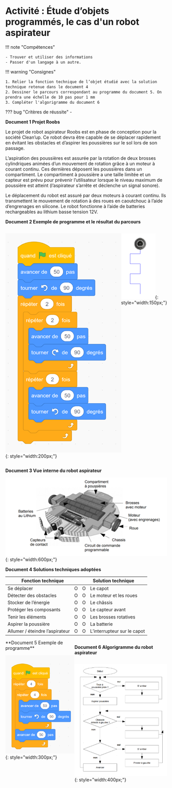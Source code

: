 # Activité : Étude d’objets programmés, le cas d'un robot aspirateur

!!! note "Compétences"

    - Trouver et utiliser des informations
    - Passer d'un langage à un autre.

!!! warning "Consignes"

    1. Relier la fonction technique de l’objet étudié avec la solution technique retenue dans le document 4
    2. Dessiner le parcours correspondant au programme du document 5. On prendra une échelle de 10 pas pour 1 mm
    3. Compléter l'algorigramme du document 6

??? bug "Critères de réussite"
    - 


**Document 1 Projet Roobs**

Le projet de robot aspirateur Roobs est en phase de conception pour la société Clean’up. Ce robot devra être capable de se déplacer rapidement en évitant les obstacles et d’aspirer les poussières sur le sol lors de son passage.

L’aspiration des poussières est assurée par la rotation de deux brosses cylindriques animées d’un mouvement de rotation grâce à un moteur à courant continu. Ces dernières déposent les poussières dans un compartiment. Le compartiment à poussière a une taille limitée et un capteur est prévu pour prévenir l’utilisateur lorsque le niveau maximum de poussière est atteint (l’aspirateur s’arrête et déclenche un signal sonore).

Le déplacement du robot est assuré par deux moteurs à courant continu. Ils transmettent le mouvement de rotation à des roues en caoutchouc à l’aide d’engrenages en silicone. Le robot fonctionne à l’aide de batteries rechargeables au lithium basse tension 12V.

**Document 2 Exemple de programme et le résultat du parcours**

<div markdown style="display:flex; flex-direction: row;">


![Programme](pictures/programmeRobot.png){: style="width:200px;"}

![Tracé du parcours](pictures/parcoursRobot.png){: style="width:150px;"}

</div>

**Document 3 Vue interne du robot aspirateur**

![](pictures/interieurRobotAspi.png){: style="width:600px;"}


**Document 4 Solutions techniques adoptées**

<table>
<thead>
  <tr>
    <th colspan="2"> Fonction technique </th>
    <th colspan="2"> Solution technique </th>
  </tr>
</thead>
<tbody>
  <tr>
    <td> 			Se déplacer </td>
    <td> 			 	O			 			 		</td>
    <td> 			 	O			 			 		</td>
    <td> 			Le capot 		</td>
  </tr>
  <tr>
    <td> 			Détecter des obstacles 		</td>
    <td> 			 	O			 			 		</td>
    <td> 			 	O			 			 		</td>
    <td> 			Le moteur et les roues 		</td>
  </tr>
  <tr>
    <td> 			Stocker 			de l’énergie 		</td>
    <td> 			 	O			 			 		</td>
    <td> 			 	O			 			 		</td>
    <td> 			Le 			châssis 		</td>
  </tr>
  <tr>
    <td> 			Protéger 			les composants 		</td>
    <td> 			 	O			 			 		</td>
    <td> 			 	O			 			 		</td>
    <td> 			Le 			capteur avant 		</td>
  </tr>
  <tr>
    <td> 			Tenir 			les éléments 		</td>
    <td> 			 	O			 			 		</td>
    <td> 			 	O			 			 		</td>
    <td> 			Les 			brosses rotatives 		</td>
  </tr>
  <tr>
    <td> 			Aspirer 			la poussière 		</td>
    <td> 			 	O			 			 		</td>
    <td> 			 	O			 			 		</td>
    <td> 			La 			batterie 		</td>
  </tr>
  <tr>
    <td> 			Allumer 			/ éteindre l’aspirateur 		</td>
    <td> 			 	O			 			 		</td>
    <td> 			 	O			 			 		</td>
    <td> 			L’interrupteur 			sur le capot 		</td>
  </tr>
</tbody>
</table>

<div markdown style="display:flex; flex-direction: row;">

<div markdown style="display:flex; flex-direction: column;">
**Document 5 Exemple de programme**

![](pictures/programmeRobotAspi.png){: style="width:300px;"}

</div>
<div markdown style="display:flex; flex-direction: column;">

**Document 6 Algorigramme du robot aspirateur**

![](pictures/algorigrammeRobotAspi.png){: style="width:400px;"}

</div>
</div>
